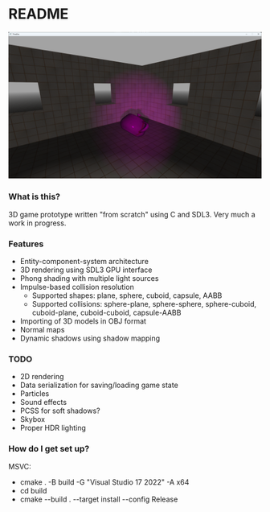 # README #

![screenshot](screenshot.png)

### What is this? ###
3D game prototype written "from scratch" using C and SDL3. Very much a work in progress.

### Features ###
* Entity-component-system architecture
* 3D rendering using SDL3 GPU interface
* Phong shading with multiple light sources
* Impulse-based collision resolution
    - Supported shapes: plane, sphere, cuboid, capsule, AABB
    - Supported collisions: sphere-plane, sphere-sphere, sphere-cuboid, cuboid-plane, cuboid-cuboid, capsule-AABB
* Importing of 3D models in OBJ format
* Normal maps
* Dynamic shadows using shadow mapping

### TODO ###
* 2D rendering
* Data serialization for saving/loading game state
* Particles
* Sound effects
* PCSS for soft shadows?
* Skybox
* Proper HDR lighting

### How do I get set up? ###

MSVC:
* cmake . -B build -G "Visual Studio 17 2022" -A x64
* cd build
* cmake --build . --target install --config Release

